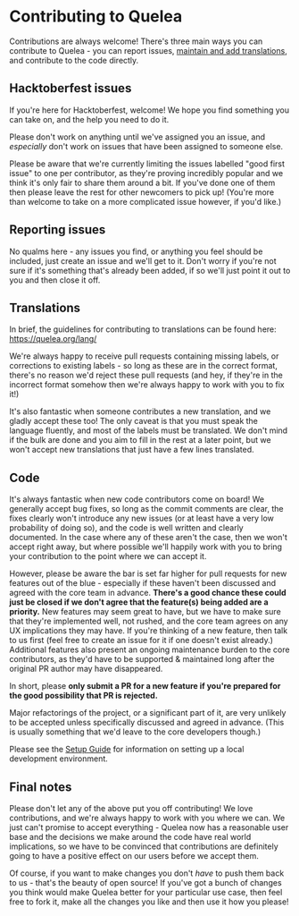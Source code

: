 # Contributing to Quelea

Contributions are always welcome! There's three main ways you can contribute to Quelea - you can report issues, [maintain and add translations](https://quelea.org/lang/), and contribute to the code directly.

## Hacktoberfest issues
If you're here for Hacktoberfest, welcome! We hope you find something you can take on, and the help you need to do it.

Please don't work on anything until we've assigned you an issue, and *especially* don't work on issues that have been assigned to someone else.

Please be aware that we're currently limiting the issues labelled "good first issue" to one per contributor, as they're proving incredibly popular and we think it's only fair to share them around a bit. If you've done one of them then please leave the rest for other newcomers to pick up! (You're more than welcome to take on a more complicated issue however, if you'd like.)

## Reporting issues

No qualms here - any issues you find, or anything you feel should be included, just create an issue and we'll get to it. Don't worry if you're not sure if it's something that's already been added, if so we'll just point it out to you and then close it off.

## Translations

In brief, the guidelines for contributing to translations can be found here: https://quelea.org/lang/

We're always happy to receive pull requests containing missing labels, or corrections to existing labels - so long as these are in the correct format, there's no reason we'd reject these pull requests (and hey, if they're in the incorrect format somehow then we're always happy to work with you to fix it!)

It's also fantastic when someone contributes a new translation, and we gladly accept these too! The only caveat is that you must speak the language fluently, and most of the labels must be translated. We don't mind if the bulk are done and you aim to fill in the rest at a later point, but we won't accept new translations that just have a few lines translated.

## Code

It's always fantastic when new code contributors come on board! We generally accept bug fixes, so long as the commit comments are clear, the fixes clearly won't introduce any new issues (or at least have a very low probability of doing so), and the code is well written and clearly documented. In the case where any of these aren't the case, then we won't accept right away, but where possible we'll happily work with you to bring your contribution to the point where we can accept it.

However, please be aware the bar is set far higher for pull requests for new features out of the blue - especially if these haven't been discussed and agreed with the core team in advance. **There's a good chance these could just be closed if we don't agree that the feature(s) being added are a priority.** New features may seem great to have, but we have to make sure that they're implemented well, not rushed, and the core team agrees on any UX implications they may have. If you're thinking of a new feature, then talk to us first (feel free to create an issue for it if one doesn't exist already.) Additional features also present an ongoing maintenance burden to the core contributors, as they'd have to be supported & maintained long after the original PR author may have disappeared.

In short, please **only submit a PR for a new feature if you're prepared for the good possibility that PR is rejected.**

Major refactorings of the project, or a significant part of it, are very unlikely to be accepted unless specifically discussed and agreed in advance. (This is usually something that we'd leave to the core developers though.)

Please see the [Setup Guide](docs/SETUP.md) for information on setting up a local development environment.

## Final notes

Please don't let any of the above put you off contributing! We love contributions, and we're always happy to work with you where we can. We just can't promise to accept everything - Quelea now has a reasonable user base and the decisions we make around the code have real world implications, so we have to be convinced that contributions are definitely going to have a positive effect on our users before we accept them.

Of course, if you want to make changes you don't *have* to push them back to us - that's the beauty of open source! If you've got a bunch of changes you think would make Quelea better for your particular use case, then feel free to fork it, make all the changes you like and then use it how you please!
